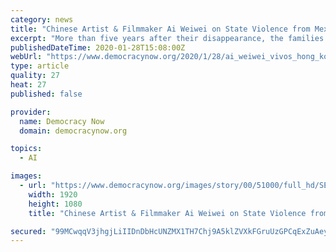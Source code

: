 ```yaml
---
category: news
title: "Chinese Artist & Filmmaker Ai Weiwei on State Violence from Mexico to Hong Kong to Xinjiang"
excerpt: "More than five years after their disappearance, the families of the students are still fighting for justice. The story is the subject of a stunning new documentary by the world-renowned Chinese artist and activist Ai Weiwei. The film, “Vivos,” follows the families of the disappeared students in their daily lives as they grapple with the ..."
publishedDateTime: 2020-01-28T15:08:00Z
webUrl: "https://www.democracynow.org/2020/1/28/ai_weiwei_vivos_hong_kong_xinjiang"
type: article
quality: 27
heat: 27
published: false

provider:
  name: Democracy Now
  domain: democracynow.org

topics:
  - AI

images:
  - url: "https://www.democracynow.org/images/story/00/51000/full_hd/SEG3-AiWeiWei.jpg"
    width: 1920
    height: 1080
    title: "Chinese Artist & Filmmaker Ai Weiwei on State Violence from Mexico to Hong Kong to Xinjiang"

secured: "99MCwqqV3jhgjLiIIDnDbHcUNZMX1TH7Chj9A5klZVXkFGruUzGPCqExZuAey6tlbIg8V28vwmDh9nASYbdhxM8ijAMVUg0zJoNrYl8GWIsFylkb9XpWm1o/EK5Qx/8iacMCmXIRaL/j2fMFpeZKlcRfWP/eUl2tZREg/1T4L2RzqJDUW97Bcf4XRPnlCTJ2GnoMqWqKxiI0zPqQ+07281Ll52gsEIL6nt9siosIr1pwNkixtrUgtpeuBvObKZrYP6lK9Pzj19aWqlLfw3ZOKnBiXXbhEfhYKIGJ47t4Stbm82lCkE4Akeudl3uweAdM;FFtDHlhB8R47JzC3/Ym4VQ=="
---
```



